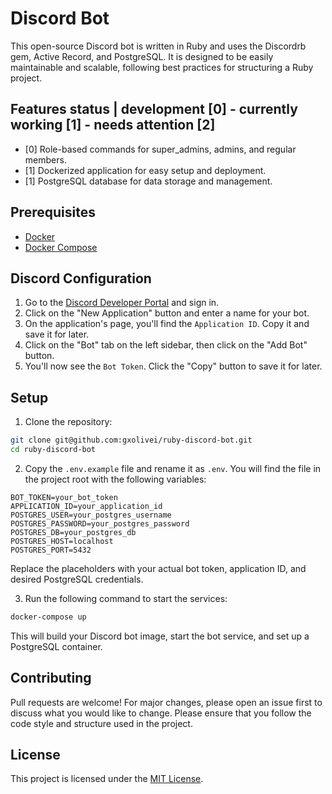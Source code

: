 # Discord Bot

This open-source Discord bot is written in Ruby and uses the Discordrb gem, Active Record, and PostgreSQL. It is designed to be easily maintainable and scalable, following best practices for structuring a Ruby project.

## Features status | development [0] - currently working [1] - needs attention [2]

- [0] Role-based commands for super_admins, admins, and regular members.
- [1] Dockerized application for easy setup and deployment.
- [1] PostgreSQL database for data storage and management.

## Prerequisites

- [Docker](https://www.docker.com/)
- [Docker Compose](https://docs.docker.com/compose/)

## Discord Configuration

1. Go to the [Discord Developer Portal](https://discord.com/developers/applications) and sign in.
2. Click on the "New Application" button and enter a name for your bot.
3. On the application's page, you'll find the `Application ID`. Copy it and save it for later.
4. Click on the "Bot" tab on the left sidebar, then click on the "Add Bot" button.
5. You'll now see the `Bot Token`. Click the "Copy" button to save it for later.

## Setup

1. Clone the repository:

```sh
git clone git@github.com:gxolivei/ruby-discord-bot.git
cd ruby-discord-bot
```

2. Copy the `.env.example` file and rename it as `.env`. You will find the file in the project root with the following variables:

```
BOT_TOKEN=your_bot_token
APPLICATION_ID=your_application_id
POSTGRES_USER=your_postgres_username
POSTGRES_PASSWORD=your_postgres_password
POSTGRES_DB=your_postgres_db
POSTGRES_HOST=localhost
POSTGRES_PORT=5432
```

Replace the placeholders with your actual bot token, application ID, and desired PostgreSQL credentials.

3. Run the following command to start the services:

```sh
docker-compose up
```

This will build your Discord bot image, start the bot service, and set up a PostgreSQL container.

## Contributing

Pull requests are welcome! For major changes, please open an issue first to discuss what you would like to change. Please ensure that you follow the code style and structure used in the project.

## License

This project is licensed under the [MIT License](https://opensource.org/licenses/MIT).